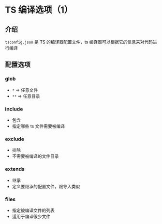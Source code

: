 # TS 编译选项（1）

## 介绍

`tsconfig.json` 是 TS 的编译器配置文件，ts 编译器可以根据它的信息来对代码进行编译

## 配置选项

### glob

- `*` => 任意文件
- `**` => 任意目录

### include

- 包含
- 指定哪些 ts 文件需要被编译

### exclude

- 排除
- 不需要被编译的文件目录

### extends

- 继承
- 定义要继承的配置文件，跟导入类似

### files

- 指定被编译文件的列表
- 适用于编译很少文件

